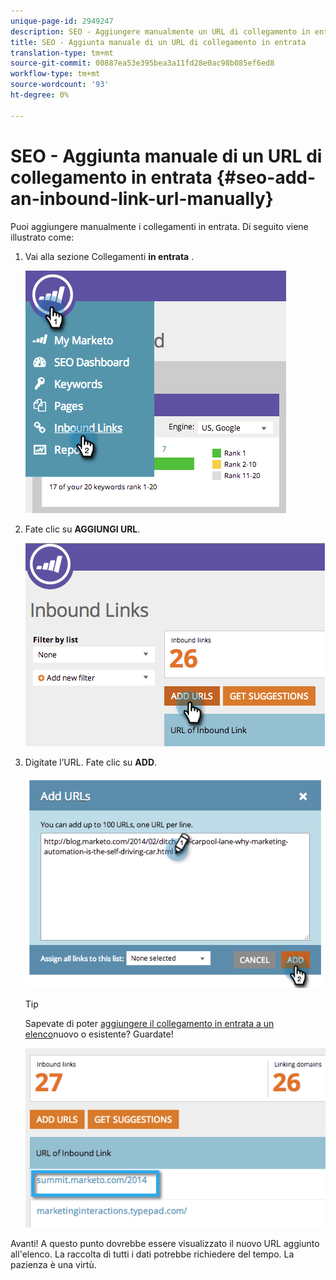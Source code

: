 ```yaml
---
unique-page-id: 2949247
description: SEO - Aggiungere manualmente un URL di collegamento in entrata - Documenti Marketo - Documentazione prodotto
title: SEO - Aggiunta manuale di un URL di collegamento in entrata
translation-type: tm+mt
source-git-commit: 00887ea53e395bea3a11fd28e0ac98b085ef6ed8
workflow-type: tm+mt
source-wordcount: '93'
ht-degree: 0%

---
```



# SEO - Aggiunta manuale di un URL di collegamento in entrata {#seo-add-an-inbound-link-url-manually}

Puoi aggiungere manualmente i collegamenti in entrata. Di seguito viene illustrato come:

1. Vai alla sezione Collegamenti **in entrata** .

   ![](assets/image2014-9-18-13-3a40-3a3.png)

1. Fate clic su **AGGIUNGI URL**.

   ![](assets/image2014-9-18-13-3a40-3a8.png)

1. Digitate l’URL. Fate clic su **ADD**.

   ![](assets/image2014-9-18-13-3a40-3a32.png)

   >[!TIP]
   >
   >Sapevate di poter [aggiungere il collegamento in entrata a un elenco](../../../../product-docs/additional-apps/seo/understanding-seo/seo-managing-lists.md)nuovo o esistente? Guardate!

   ![](assets/image2014-9-18-13-3a41-3a14.png)

Avanti! A questo punto dovrebbe essere visualizzato il nuovo URL aggiunto all&#39;elenco. La raccolta di tutti i dati potrebbe richiedere del tempo. La pazienza è una virtù.